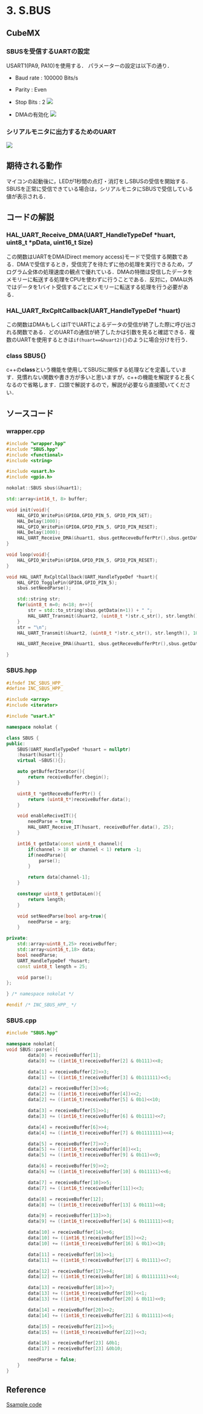 # 3. S.BUS
## CubeMX
### SBUSを受信するUARTの設定
USART1(PA9, PA10)を使用する．
パラメーターの設定は以下の通り．

- Baud rate : 100000 Bits/s
- Parity : Even
- Stop Bits : 2
![](_res/sbus_uart_parameter.png)

- DMAの有効化
![](_res/sbus_uart_dma.png)

### シリアルモニタに出力するためのUART
![](_res/sbus_debugSerial.png)

## 期待される動作
マイコンの起動後に，LEDが1秒間の点灯・消灯をしSBUSの受信を開始する．
SBUSを正常に受信できている場合は，シリアルモニタにSBUSで受信している値が表示される．

## コードの解説
### HAL_UART_Receive_DMA(UART_HandleTypeDef *huart, uint8_t *pData, uint16_t Size)
この関数はUARTをDMA(Direct memory access)モードで受信する関数である．DMAで受信するとき，受信完了を待たずに他の処理を実行できるため，プログラム全体の処理速度の観点で優れている．DMAの特徴は受信したデータをメモリーに転送する処理をCPUを使わずに行うことである．反対に，DMA以外ではデータを1バイト受信するごとにメモリーに転送する処理を行う必要がある．

### HAL_UART_RxCpltCallback(UART_HandleTypeDef *huart)
この関数はDMAもしくはITでUARTによるデータの受信が終了した際に呼び出される関数である．どのUARTの通信が終了したかは引数を見ると確認できる．複数のUARTを使用するときは`if(huart==&huart2){}`のように場合分けを行う．

### class SBUS{}
c++の**class**という機能を使用してSBUSに関係する処理などを定義しています．見慣れない関数や書き方が多いと思いますが，c++の機能を解説すると長くなるので省略します．口頭で解説するので，解説が必要なら直接聞いてください．

## ソースコード
### wrapper.cpp
```c++
#include "wrapper.hpp"
#include "SBUS.hpp"
#include <functional>
#include <string>

#include <usart.h>
#include <gpio.h>

nokolat::SBUS sbus(&huart1);

std::array<int16_t, 8> buffer;

void init(void){
	HAL_GPIO_WritePin(GPIOA,GPIO_PIN_5, GPIO_PIN_SET);
	HAL_Delay(1000);
	HAL_GPIO_WritePin(GPIOA,GPIO_PIN_5, GPIO_PIN_RESET);
    HAL_Delay(1000);
    HAL_UART_Receive_DMA(&huart1, sbus.getReceveBufferPtr(),sbus.getDataLen());
}

void loop(void){
	HAL_GPIO_WritePin(GPIOA,GPIO_PIN_5, GPIO_PIN_RESET);
}

void HAL_UART_RxCpltCallback(UART_HandleTypeDef *huart){
    HAL_GPIO_TogglePin(GPIOA,GPIO_PIN_5);
    sbus.setNeedParse();

	std::string str;
	for(uint8_t n=0; n<18; n++){
		str = std::to_string(sbus.getData(n+1)) + " ";
    	HAL_UART_Transmit(&huart2, (uint8_t *)str.c_str(), str.length(), 10);
    }
	str = "\n";
	HAL_UART_Transmit(&huart2, (uint8_t *)str.c_str(), str.length(), 10);

	HAL_UART_Receive_DMA(&huart1, sbus.getReceveBufferPtr(),sbus.getDataLen());

}
```
### SBUS.hpp
```c++
#ifndef INC_SBUS_HPP_
#define INC_SBUS_HPP_

#include <array>
#include <iterator>

#include "usart.h"

namespace nokolat {

class SBUS {
public:
	SBUS(UART_HandleTypeDef *husart = nullptr)
	:husart(husart){}
	virtual ~SBUS(){};

	auto getBufferIterator(){
		return receiveBuffer.cbegin();
	}

	uint8_t *getReceveBufferPtr() {
		return (uint8_t*)receiveBuffer.data();
	}

	void enableReciveIT(){
		needParse = true;
		HAL_UART_Receive_IT(husart, receiveBuffer.data(), 25);
	}

	int16_t getData(const uint8_t channel){
		if(channel > 18 or channel < 1) return -1;
		if(needParse){
			parse();
		}

		return data[channel-1];
	}

	constexpr uint8_t getDataLen(){
		return length;
	}

	void setNeedParse(bool arg=true){
		needParse = arg;
	}

private:
	std::array<uint8_t,25> receiveBuffer;
	std::array<uint16_t,18> data;
	bool needParse;
	UART_HandleTypeDef *husart;
	const uint8_t length = 25;

	void parse();
};

} /* namespace nokolat */

#endif /* INC_SBUS_HPP_ */
```
### SBUS.cpp
```c++
#include "SBUS.hpp"

namespace nokolat{
void SBUS::parse(){
		data[0] = receiveBuffer[1];
		data[0] += ((int16_t)receiveBuffer[2] & 0b111)<<8;

		data[1] = receiveBuffer[2]>>3;
		data[1] += ((int16_t)receiveBuffer[3] & 0b111111)<<5;

		data[2] = receiveBuffer[3]>>6;
		data[2] += ((int16_t)receiveBuffer[4])<<2;
		data[2] += ((int16_t)receiveBuffer[5] & 0b1)<<10;

		data[3] = receiveBuffer[5]>>1;
		data[3] += ((int16_t)receiveBuffer[6] & 0b1111)<<7;

		data[4] = receiveBuffer[6]>>4;
		data[4] += ((int16_t)receiveBuffer[7] & 0b1111111)<<4;

		data[5] = receiveBuffer[7]>>7;
		data[5] += ((int16_t)receiveBuffer[8])<<1;
		data[5] += ((int16_t)receiveBuffer[9] & 0b11)<<9;

		data[6] = receiveBuffer[9]>>2;
		data[6] += ((int16_t)receiveBuffer[10] & 0b11111)<<6;

		data[7] = receiveBuffer[10]>>5;
		data[7] += ((int16_t)receiveBuffer[11])<<3;

		data[8] = receiveBuffer[12];
		data[8] += ((int16_t)receiveBuffer[13] & 0b111)<<8;

		data[9] = receiveBuffer[13]>>3;
		data[9] += ((int16_t)receiveBuffer[14] & 0b111111)<<8;

		data[10] = receiveBuffer[14]>>6;
		data[10] += ((int16_t)receiveBuffer[15])<<2;
		data[10] += ((int16_t)receiveBuffer[16] & 0b1)<<10;

		data[11] = receiveBuffer[16]>>1;
		data[11] += ((int16_t)receiveBuffer[17] & 0b1111)<<7;

		data[12] = receiveBuffer[17]>>4;
		data[12] += ((int16_t)receiveBuffer[18] & 0b1111111)<<4;

		data[13] = receiveBuffer[18]>>7;
		data[13] += ((int16_t)receiveBuffer[19])<<1;
		data[13] += ((int16_t)receiveBuffer[20] & 0b11)<<9;

		data[14] = receiveBuffer[20]>>2;
		data[14] += ((int16_t)receiveBuffer[21] & 0b11111)<<6;

		data[15] = receiveBuffer[21]>>5;
		data[15] += ((int16_t)receiveBuffer[22])<<3;

		data[16] = receiveBuffer[23] &0b1;
		data[17] = receiveBuffer[23] &0b10;

		needParse = false;
	}
}
```

## Reference
[Ssample code](https://github.com/NOKOLat/NucleoF411-S.BUS)